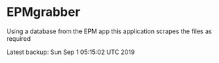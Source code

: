 # EPMgrabber
Using a database from the EPM app this application scrapes the files as required


Latest backup: Sun Sep 1 05:15:02 UTC 2019
